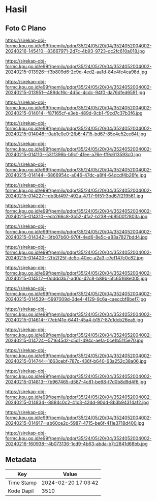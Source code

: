# Hasil

## Foto C Plano

https://sirekap-obj-formc.kpu.go.id/e99f/pemilu/pdpr/35/24/05/20/04/3524052004002-20240216-145410--83667971-2d7c-4b93-9723-dc2fc610a018.jpg

https://sirekap-obj-formc.kpu.go.id/e99f/pemilu/pdpr/35/24/05/20/04/3524052004002-20240215-013926--f3b809d6-2c9d-4ed2-aa1d-84e4fc4ca98d.jpg

https://sirekap-obj-formc.kpu.go.id/e99f/pemilu/pdpr/35/24/05/20/04/3524052004002-20240215-013951--489dcf6c-4d5c-4cdc-94f0-da76dfed6591.jpg

https://sirekap-obj-formc.kpu.go.id/e99f/pemilu/pdpr/35/24/05/20/04/3524052004002-20240215-014014--f87165cf-e3eb-489d-9cb1-f9cd7c37b3f6.jpg

https://sirekap-obj-formc.kpu.go.id/e99f/pemilu/pdpr/35/24/05/20/04/3524052004002-20240215-014046--0ab1e0e0-2fb6-4715-bd67-85c4e52ce64f.jpg

https://sirekap-obj-formc.kpu.go.id/e99f/pemilu/pdpr/35/24/05/20/04/3524052004002-20240215-014110--531f396b-b9cf-41ee-a76e-ff9c613593c0.jpg

https://sirekap-obj-formc.kpu.go.id/e99f/pemilu/pdpr/35/24/05/20/04/3524052004002-20240215-014144--6866954c-a046-47dc-a8f4-64dcdf4b26fe.jpg

https://sirekap-obj-formc.kpu.go.id/e99f/pemilu/pdpr/35/24/05/20/04/3524052004002-20240215-014227--db3bf497-492a-4717-9f51-3bd67f219561.jpg

https://sirekap-obj-formc.kpu.go.id/e99f/pemilu/pdpr/35/24/05/20/04/3524052004002-20240215-014310--ecb266c8-3b52-4fa2-b238-eb9500f2803a.jpg

https://sirekap-obj-formc.kpu.go.id/e99f/pemilu/pdpr/35/24/05/20/04/3524052004002-20240215-014342--3fb07b60-970f-4ed6-8e5c-a83a7827bdd4.jpg

https://sirekap-obj-formc.kpu.go.id/e99f/pemilu/pdpr/35/24/05/20/04/3524052004002-20240215-014420--2fb2f25f-dc5c-40ec-a2a3-c7ef147c0c82.jpg

https://sirekap-obj-formc.kpu.go.id/e99f/pemilu/pdpr/35/24/05/20/04/3524052004002-20240215-014512--0dddd3b7-ad0c-42c8-b89b-5fc65168e005.jpg

https://sirekap-obj-formc.kpu.go.id/e99f/pemilu/pdpr/35/24/05/20/04/3524052004002-20240215-014539--5997009d-3de4-4129-9c6a-caeccbf8bef7.jpg

https://sirekap-obj-formc.kpu.go.id/e99f/pemilu/pdpr/35/24/05/20/04/3524052004002-20240215-014614--77ebf41e-6441-45a4-b157-87c1dcb26ea5.jpg

https://sirekap-obj-formc.kpu.go.id/e99f/pemilu/pdpr/35/24/05/20/04/3524052004002-20240215-014724--571645d2-c5d1-494c-aefa-0ce1b5115e70.jpg

https://sirekap-obj-formc.kpu.go.id/e99f/pemilu/pdpr/35/24/05/20/04/3524052004002-20240215-014744--1663cebf-787c-436f-b640-63a252c38a06.jpg

https://sirekap-obj-formc.kpu.go.id/e99f/pemilu/pdpr/35/24/05/20/04/3524052004002-20240215-014813--7b967465-d587-4c81-be68-f7d0b8d9d4f6.jpg

https://sirekap-obj-formc.kpu.go.id/e99f/pemilu/pdpr/35/24/05/20/04/3524052004002-20240215-014834--8884c0c2-41c3-42dd-90dd-8b3b94314af2.jpg

https://sirekap-obj-formc.kpu.go.id/e99f/pemilu/pdpr/35/24/05/20/04/3524052004002-20240215-014917--ab60ce2c-5987-4715-be6f-411e3718d400.jpg

https://sirekap-obj-formc.kpu.go.id/e99f/pemilu/pdpr/35/24/05/20/04/3524052004002-20240216-160938--4b073136-1cd9-4b63-abda-b7c2841d68bb.jpg


## Metadata

| Key        | Value               |
| ---------- | ------------------- |
| Time Stamp | 2024-02-20 17:03:42 |
| Kode Dapil | 3510                |



